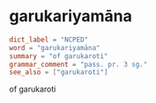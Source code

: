 # garukariyamāna

``` toml
dict_label = "NCPED"
word = "garukariyamāna"
summary = "of garukaroti"
grammar_comment = "pass. pr. 3 sg."
see_also = ["garukaroti"]
```

of garukaroti

